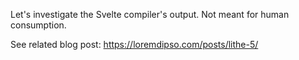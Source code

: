 Let's investigate the Svelte compiler's output. Not meant for human consumption.

See related blog post: https://loremdipso.com/posts/lithe-5/
